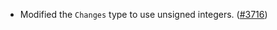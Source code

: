 - Modified the `Changes` type to use unsigned integers.
  ([\#3716](https://github.com/anoma/namada/pull/3716))